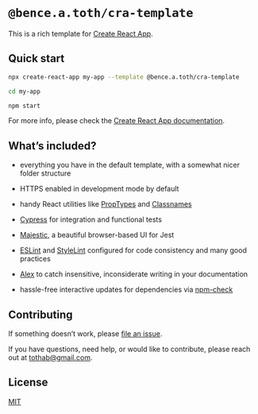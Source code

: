 # `@bence.a.toth/cra-template`

This is a rich template for [Create React App](https://github.com/facebook/create-react-app).


## Quick start

```sh
npx create-react-app my-app --template @bence.a.toth/cra-template

cd my-app

npm start
```

For more info, please check the [Create React App documentation](https://create-react-app.dev/docs/documentation-intro).


## What’s included?

- everything you have in the default template, with a somewhat nicer folder structure

- HTTPS enabled in development mode by default

- handy React utilities like [PropTypes](https://reactjs.org/docs/typechecking-with-proptypes.html) and [Classnames](https://github.com/JedWatson/classnames#readme)

- [Cypress](https://www.cypress.io/) for integration and functional tests

- [Majestic](https://github.com/Raathigesh/majestic#readme), a beautiful browser-based UI for Jest

- [ESLint](https://eslint.org/) and [StyleLint](https://stylelint.io/) configured for code consistency and many good practices

- [Alex](https://github.com/get-alex/alex#readme) to catch insensitive, inconsiderate writing in your documentation

- hassle-free interactive updates for dependencies via [npm-check](https://github.com/dylang/npm-check#readme)


## Contributing

If something doesn’t work, please [file an issue](https://github.com/bence-toth/cra-template/issues).

If you have questions, need help, or would like to contribute, please reach out at [tothab@gmail.com](mailto:tothab@gmail.com).


## License

[MIT](./LICENSE)
